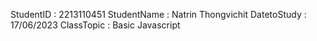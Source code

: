StudentID : 2213110451
StudentName : Natrin Thongvichit
DatetoStudy : 17/06/2023
ClassTopic : Basic Javascript
